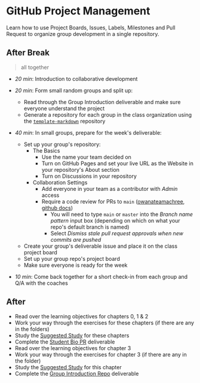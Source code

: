 # GitHub Project Management

Learn how to use Project Boards, Issues, Labels, Milestones and Pull Request to
organize group development in a single repository.

## After Break

> all together

- _20 min_: Introduction to collaborative development
- _20 min_: Form small random groups and split up:
  - Read through the Group Introduction deliverable and make sure everyone
    understand the project
  - Generate a repository for each group in the class organization using the
    [`template-markdown`](https://github.com/DeNepo/template-markdown)
    repository

- _40 min_: In small groups, prepare for the week's deliverable:
  - Set up your group's repository:
    - The Basics
      - Use the name your team decided on
      - Turn on GitHub Pages and set your live URL as the Website in your
        repository's About section
      - Turn on Discussions in your repository
    - Collaboration Settings
      - Add everyone in your team as a contributor with _Admin_ access
      - Require a code review for PRs to `main`
        ([owanateamachree](https://owanateamachree.medium.com/how-to-protect-the-master-branch-on-github-ab85e9b6b03),
        [github docs](https://docs.github.com/en/github/collaborating-with-issues-and-pull-requests/approving-a-pull-request-with-required-reviews))
        - You will need to type `main` or `master` into the _Branch name
          pattern_ input box (depending on which on what your repo's default
          branch is named)
        - Select _Dismiss stale pull request approvals when new commits are
          pushed_
  - Create your group's deliverable issue and place it on the class project
    board
  - Set up your group repo's project board
  - Make sure everyone is ready for the week
- _10 min_: Come back together for a short check-in from each group and Q/A with
  the coaches

## After

- Read over the learning objectives for chapters 0, 1 & 2
- Work your way through the exercises for these chapters (if there are any in
  the folders)
- Study the [Suggested Study](../suggested-study.md) for these chapters
- Complete the [Student Bio PR](../deliverables/student-bio-pr.md) deliverable
- Read over the learning objectives for chapter 3
- Work your way through the exercises for chapter 3 (if there are any in the
  folder)
- Study the [Suggested Study](../suggested-study.md) for this chapter
- Complete the
  [Group Introduction Repo](../deliverables/group-introduction-repo.md)
  deliverable
